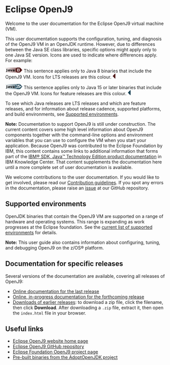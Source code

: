 <!--
* Copyright (c) 2017, 2020 IBM Corp. and others
*
* This program and the accompanying materials are made
* available under the terms of the Eclipse Public License 2.0
* which accompanies this distribution and is available at
* https://www.eclipse.org/legal/epl-2.0/ or the Apache
* License, Version 2.0 which accompanies this distribution and
* is available at https://www.apache.org/licenses/LICENSE-2.0.
*
* This Source Code may also be made available under the
* following Secondary Licenses when the conditions for such
* availability set forth in the Eclipse Public License, v. 2.0
* are satisfied: GNU General Public License, version 2 with
* the GNU Classpath Exception [1] and GNU General Public
* License, version 2 with the OpenJDK Assembly Exception [2].
*
* [1] https://www.gnu.org/software/classpath/license.html
* [2] http://openjdk.java.net/legal/assembly-exception.html
*
* SPDX-License-Identifier: EPL-2.0 OR Apache-2.0 OR GPL-2.0 WITH
* Classpath-exception-2.0 OR LicenseRef-GPL-2.0 WITH Assembly-exception
-->

# Eclipse OpenJ9

Welcome to the user documentation for the Eclipse OpenJ9 virtual machine (VM).

This user documentation supports the configuration, tuning, and diagnosis of the OpenJ9 VM in an OpenJDK runtime. However, due to differences between the Java SE class libraries, specific options might apply only to one Java SE version. Icons are used to indicate where differences apply. For example:

![Start of content that applies only to Java 8 (LTS)](cr/java8.png) This sentence applies only to Java 8 binaries that include the OpenJ9 VM. Icons for LTS releases are this colour. ![End of content that applies only to Java 8 (LTS)](cr/java_close_lts.png)

![Start of content that applies only to Java 15 and later](cr/java15plus.png) This sentence applies only to Java 15 or later binaries that include the OpenJ9 VM. Icons for feature releases are this colour. ![End of content that applies only to Java 15 or later](cr/java_close.png)

To see which Java releases are LTS releases and which are feature releases, and for information about release cadence, supported platforms, and build environments, see [Supported environments](openj9_support.md).

<i class="fa fa-pencil-square-o" aria-hidden="true"></i> **Note:** Documentation to support OpenJ9 is still under construction. The current content covers
some high level information about OpenJ9 components together with the command-line options and environment variables that you can use to configure the VM when you start your application. Because OpenJ9 was contributed to the Eclipse Foundation by IBM, this content contains some links to additional information that forms part of the [IBM&reg; SDK, Java&trade; Technology Edition product documentation](https://www.ibm.com/support/knowledgecenter/SSYKE2/welcome_javasdk_family.html) in IBM Knowledge Center. That content supplements the documentation here until a more complete set of user documentation is available.

We welcome contributions to the user documentation. If you would like to get involved, please read our [Contribution guidelines](https://github.com/eclipse/openj9-docs/blob/master/CONTRIBUTING.md). If you spot any errors in the documentation, please raise an [issue](https://github.com/eclipse/openj9-docs/issues/new?template=documentation-error.md) at our GitHub repository.

## Supported environments

OpenJDK binaries that contain the OpenJ9 VM are supported on a range of hardware and operating systems. This range is expanding as work progresses at the Eclipse foundation. See the [current list of supported environments](openj9_support.md) for details.

<i class="fa fa-pencil-square-o" aria-hidden="true"></i> **Note:** This user guide also contains information about configuring, tuning, and debugging OpenJ9 on the z/OS&reg; platform. 

## Documentation for specific releases

Several versions of the documentation are available, covering all releases of OpenJ9:

- [Online documentation for the last release](https://www.eclipse.org/openj9/docs/index.html)
- [Online, in-progress documentation for the forthcoming release](https://eclipse.github.io/openj9-docs/)
- [Downloads of earlier releases](https://github.com/eclipse/openj9-docs/tree/master/downloads): to download a zip file, click the filename, then click **Download**. After downloading a `.zip` file, extract it, then open the `index.html` file in your browser.

## Useful links

- [Eclipse OpenJ9 website home page](https://www.eclipse.org/openj9)
- [Eclipse OpenJ9 GitHub repository](https://github.com/eclipse/openj9)
- [Eclipse Foundation OpenJ9 project page](https://projects.eclipse.org/projects/technology.openj9)
- [Pre-built binaries from the AdoptOpenJDK project](https://adoptopenjdk.net/releases.html?variant=openjdk8&jvmVariant=openj9)

<!-- ==== END OF TOPIC ==== index.md ==== -->
